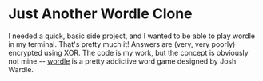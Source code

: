 # Just Another Wordle Clone

I needed a quick, basic side project, and I wanted to be able to play wordle in my terminal.
That's pretty much it! Answers are (very, very poorly) encrypted using XOR. The code is my work,
but the concept is obviously not mine -- [wordle](https://www.powerlanguage.co.uk/wordle/) is a
pretty addictive word game designed by Josh Wardle.
